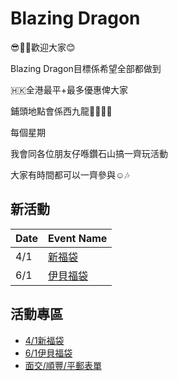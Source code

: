 # Blazing Dragon

😎✌🏻歡迎大家😊


Blazing Dragon目標係希望全部都做到

🇭🇰全港最平+最多優惠俾大家

鋪頭地點會係西九龍🐲🎄💕🎁

每個星期

我會同各位朋友仔喺鑽石山搞一齊玩活動

大家有時間都可以一齊參與☺️🎶


## 新活動

|Date|Event Name|
|---|---|
|4/1|[新福袋](Event1.md)|
|6/1|[伊貝福袋](Event2.md)|

## 活動專區
- [4/1新福袋](Event1.md)
- [6/1伊貝福袋](Event2.md)
- [面交/順豐/平郵表單](Google_form.md)







